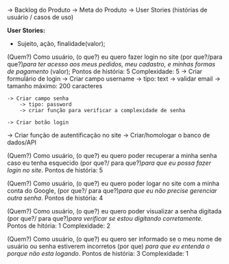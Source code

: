 -> Backlog do Produto
-> Meta do Produto
-> User Stories (histórias de usuário / casos de uso)

**User Stories:**
- Sujeito, ação, finalidade(valor);

(Quem?) Como usuário, (o que?) eu quero fazer login no site (por que?/para que?)*para ter acesso aos meus pedidos, meu cadastro, e minhas formas de pagamento* (valor);
Pontos de história: 5
Complexidade: 5
-> Criar formulário de login
    -> Criar campo username
        -> tipo: text
        -> validar email
        -> tamanho máximo: 200 caracteres

    -> Criar campo senha
        -> tipo: password
        -> criar função para verificar a complexidade de senha

    -> Criar botão login

-> Criar função de autentificação no site
-> Criar/homologar o banco de dados/API


(Quem?) Como usuário, (o que?) eu quero poder recuperar a minha senha caso eu tenha esquecido (por que?/ para que?)*para que eu possa fazer login no site*.
Pontos de história: 5

(Quem?) Como usuário, (o que?) eu quero poder logar no site com a minha conta do Google, (por que?/ para que?)_para que eu não precise gerenciar outra senha_.
Pontos de história: 4

(Quem?) Como usuário, (o que?) eu quero poder visualizar a senha digitada (por que?/ para que?)_para verificar se estou digitando corretamente._
Pontos de hitória: 1
Complexidade: 2

(Quem?) Como usuário, (o que?) eu quero ser informado se o meu nome de usuário ou senha estiverem incorretos (por que) _para que eu entenda o porque não esta logando_.
Pontos de história: 3
Complexidade: 1